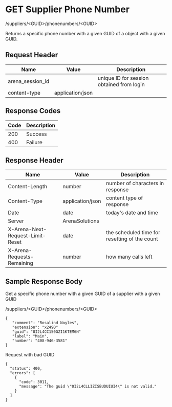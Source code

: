 # GET Supplier Phone Number


/suppliers/&lt;GUID&gt;/phonenumbers/&lt;GUID&gt;

Returns a specific phone number with a given GUID of a  object with a given GUID.

## Request Header

| Name | Value | Description |
|  --- |  --- |  --- | 
| arena_session_id |   | unique ID for session obtained from login |
| content\-type | application/json |   |

## Response Codes

| Code | Description |
|  --- |  --- | 
| 200 | Success |
| 400 | Failure |

## Response Header

| Name | Value | Description |
|  --- |  --- |  --- | 
| Content\-Length | number | number of characters in response |
| Content\-Type | application/json | content type of response |
| Date | date | today's date and time |
| Server | ArenaSolutions |   |
| X\-Arena\-Next\-Request\-Limit\-Reset  | date | the scheduled time for resetting of the count |
| X\-Arena\-Requests\-Remaining  | number | how many calls left |

## Sample Response Body
Get a specific phone number with a given GUID of a  supplier with a given GUID



/suppliers/&lt;GUID&gt;/phonenumbers/&lt;GUID&gt;

```
{
   "comment": "Rosalind Noyles",
   "extension": "x2490"
   "guid": "0I2L4CC150GZI1KTEM6N"   
   "label": "Main",
   "number": "408-946-3581"     
}      
```
Request with bad GUID

```
{
  "status": 400,
  "errors": [
    {
      "code": 3011,
      "message": "The guid \"0I2L4CLLIZISBUDUIUI4\" is not valid."
    }
  ]
}
```
